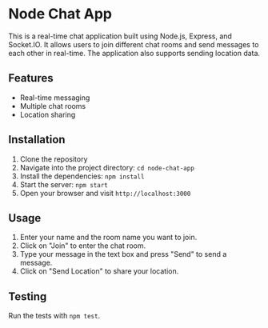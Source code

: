 # Node Chat App

This is a real-time chat application built using Node.js, Express, and Socket.IO. It allows users to join different chat rooms and send messages to each other in real-time. The application also supports sending location data.

## Features

- Real-time messaging
- Multiple chat rooms
- Location sharing

## Installation

1. Clone the repository
2. Navigate into the project directory: `cd node-chat-app`
3. Install the dependencies: `npm install`
4. Start the server: `npm start`
5. Open your browser and visit `http://localhost:3000`

## Usage

1. Enter your name and the room name you want to join.
2. Click on "Join" to enter the chat room.
3. Type your message in the text box and press "Send" to send a message.
4. Click on "Send Location" to share your location.

## Testing

Run the tests with `npm test`.
